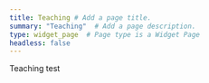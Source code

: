 ```yaml
---
title: Teaching # Add a page title.
summary: "Teaching"  # Add a page description.
type: widget_page  # Page type is a Widget Page
headless: false
---
```


Teaching test